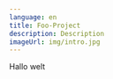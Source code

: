 ```yaml
---
language: en
title: Foo-Project
description: Description
imageUrl: img/intro.jpg
---
```

Hallo welt
